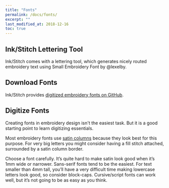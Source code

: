 ```yaml
---
title: "Fonts"
permalink: /docs/fonts/
excerpt: ""
last_modified_at: 2018-12-16
toc: true
---
```

## Ink/Stitch Lettering Tool
Ink/Stitch comes with a lettering tool, which generates nicely routed embroidery text using Small Embroidery Font by @lexelby.

## Download Fonts
Ink/Stitch provides [digitized embroidery fonts on GitHub](https://github.com/inkstitch/embroidery-fonts).

## Digitize Fonts
Creating fonts in embroidery design isn't the easiest task. But it is a good starting point to learn digitizing essentials.

Most embroidery fonts use [satin columns](/docs/stitches/satin-column/) because they look best for this purpose. For very big letters you might consider having a fill stitch attached, surrounded by a satin column border.

Choose a font carefully. It’s quite hard to make satin look good when it’s 1mm wide or narrower. Sans-serif fonts tend to be the easiest. For text smaller than 4mm tall, you’ll have a very difficult time making lowercase letters look good, so consider block-caps. Cursive/script fonts can work well, but it’s not going to be as easy as you think.
